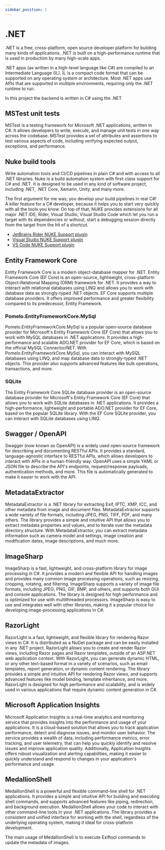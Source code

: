 ```yaml
---
sidebar_position: 1
---
```


# .NET

.NET is a free, cross-platform, open source developer platform for building many kinds of applications. 
.NET is built on a high-performance runtime that is used in production by many high-scale apps.

.NET apps (as written in a high-level language like C#) are compiled to an Intermediate Language (IL). 
IL is a compact code format that can be supported on any operating system or architecture.
Most .NET apps use APIs that are supported in multiple environments, requiring only the .NET runtime to run.

In this project the backend is written in C# using the .NET

## MSTest unit tests

MSTest is a testing framework for Microsoft .NET applications, written in C#. 
It allows developers to write, execute, and manage unit tests in one way across the codebase. MSTest provides
a set of attributes and assertions to test various aspects of code, 
including verifying expected output, exceptions, and performance. 

## Nuke build tools
Write automation tools and CI/CD pipelines in plain C# and with access to all .NET libraries. 
Nuke is a build automation system with first-class support for C# and .NET. 
It is designed to be used in any kind of software project, including .NET, .NET Core, 
Xamarin, Unity, and many more.

The first argument for me was; you develop your build pipelines in real C#! 
A killer feature for a C# developer, because it helps you to start very quickly with all the tools you know.
On top of that, NUKE provides extensions for all major .NET IDE; Rider, 
Visual Studio, Visual Studio Code which let you run a target with its dependencies or without, 
start a debugging session directly from the target from the hit of a shortcut.

- [JetBrains Rider NUKE Support plugin](https://nuke.build/docs/ide/rider/)
- [Visual Studio NUKE Support plugin](https://nuke.build/docs/ide/visual-studio/)
- [VS Code NUKE Support plugin](https://nuke.build/docs/ide/vscode/)


## Entity Framework Core

Entity Framework Core is a modern object-database mapper for .NET.
Entity Framework Core (EF Core) is an open-source, lightweight, 
cross-platform Object-Relational Mapping (ORM) framework for .NET. 
It provides a way to interact with relational databases using LINQ 
and allows you to work with database data as strongly-typed .NET objects. 
EF Core supports multiple database providers. It offers improved performance and greater 
flexibility compared to its predecessor, Entity Framework.

### Pomelo.EntityFrameworkCore.MySql

Pomelo.EntityFrameworkCore.MySql is a popular open-source database provider 
for Microsoft's Entity Framework Core (EF Core) that allows you to work with MySQL databases in 
.NET applications. It provides a high-performance and scalable ADO.NET provider for EF Core, 
which is based on the official MySQL Connector/NET. With Pomelo.EntityFrameworkCore.MySql, 
you can interact with MySQL databases using LINQ, and map database data to strongly-typed .NET objects. 
This provider also supports advanced features like bulk operations, transactions, and more.

### SQLite

The Entity Framework Core SQLite database provider is an open-source database provider 
for Microsoft's Entity Framework Core (EF Core) that allows you to work with SQLite databases in 
.NET applications. It provides a high-performance, 
lightweight and portable ADO.NET provider for EF Core, based on the popular SQLite library. 
With the EF Core SQLite provider, you can interact with SQLite databases using LINQ.

## Swagger / OpenAPI

Swagger (now known as OpenAPI) is a widely used open-source framework for describing 
and documenting RESTful APIs. It provides a standard, language-agnostic interface to 
RESTful APIs, which allows developers to interact with APIs in a human-friendly way. 
OpenAPI uses a simple YAML or JSON file to describe the API's endpoints, request/response payloads, 
authentication methods, and more. This file is automatically generated to make it easier to work with the API. 

## MetadataExtractor

MetadataExtractor is a .NET library for extracting Exif, IPTC, XMP, ICC, 
and other metadata from image and document files. 
MetadataExtractor supports a wide variety of file formats, including JPEG, PNG, TIFF, PDF, 
and many others. The library provides a simple and intuitive API that allows you to extract 
metadata properties and values, and to iterate over the metadata directory structure. 
With MetadataExtractor, you can extract metadata information such as camera model and settings, 
image creation and modification dates, image descriptions, and much more. 

## ImageSharp

ImageSharp is a fast, lightweight, and cross-platform library for image processing in C#. 
It provides a modern and flexible API for handling images and provides many common image processing 
operations, such as resizing, cropping, rotating, and filtering. 
ImageSharp supports a variety of image file formats, including JPEG, PNG, GIF, BMP, and others, 
and supports both GUI and console applications. The library is designed for high performance 
and is optimized for use with multithreaded processors. ImageSharp is easy to use and integrates 
well with other libraries, making it a popular choice for developing image-processing applications in C#.

## RazorLight

RazorLight is a fast, lightweight, and flexible library for rendering Razor views in C#. 
It is distributed as a NuGet package and can be easily installed in any .NET project. 
RazorLight allows you to create and render Razor views, including Razor pages and Razor templates, 
outside of an ASP.NET web application context. With RazorLight, you can generate dynamic HTML, 
or any other text-based format in a variety of scenarios, such as email templates, report generation, 
or dynamic content rendering. The library provides a simple and intuitive API for rendering Razor views, 
and supports advanced features like model binding, template inheritance, and more. RazorLight is designed
for high performance and scalability, 
and is widely used in various applications that require dynamic content generation in C#.

## Microsoft Application Insights

Microsoft Application Insights is a real-time analytics and monitoring service that provides insights 
into the performance and usage of your applications. 
It is a cloud-based solution that allows you to track application performance, 
detect and diagnose issues, and monitor user behavior. 
The service provides a wealth of data, including performance metrics, error tracking, 
and user telemetry, that can help you quickly identify and resolve issues and improve application quality.
Additionally, Application Insights offers robust visualization and alerting capabilities, 
making it easier to quickly understand and respond to changes in your application's performance and usage.

## MedallionShell

MedallionShell is a powerful and flexible command-line shell for .NET applications. 
It provides a simple and intuitive API for building and executing shell commands, 
and supports advanced features like piping, redirection, and background execution. 
MedallionShell allows your code to interact with other command-line tools in your .NET applications. 
The library provides a consistent and unified interface for working with the shell, 
regardless of the underlying operating system, making it ideal for cross-platform development.

The main usage of MedallionShell is to execute Exiftool commands to update the metadata of images.
